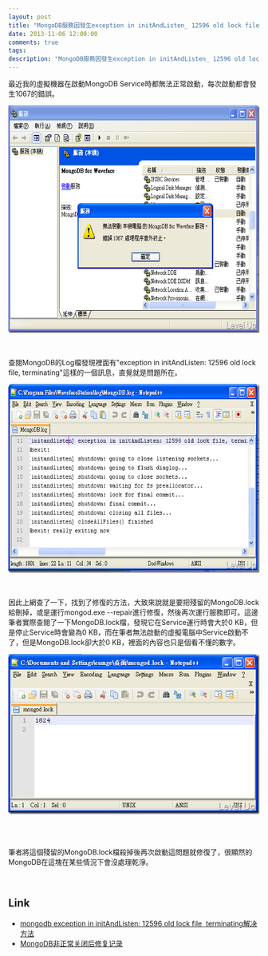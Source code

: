 ```yaml
---
layout: post
title: "MongoDB服務因發生exception in initAndListen_ 12596 old lock file錯誤導致無法啟動的解決方案"
date: 2013-11-06 12:00:00
comments: true
tags: 
description: "MongoDB服務因發生exception in initAndListen_ 12596 old lock file錯誤導致無法啟動的解決方案"
---
```

<p>最近我的虛擬機器在啟動MongoDB Service時都無法正常啟動，每次啟動都會發生1067的錯誤。</p>  <p><img style="border-bottom: 0px; border-left: 0px; border-top: 0px; border-right: 0px" border="0" alt="2012-05-23_100820" src="\images\posts\d001281b-a2c6-428f-84f6-e0b085a96d61\2012-05-23_100820_thumb.png" width="643" height="456" /></a></p>  <p> </p>  <p>查閱MongoDB的Log檔發現裡面有"exception in initAndListen: 12596 old lock file, terminating"這樣的一個訊息，直覺就是問題所在。</p>  <p><a href="http://files.dotblogs.com.tw/larrynung/1205/6da90c1eae08_B306/2012-05-23_100138_2.png"><img style="border-bottom: 0px; border-left: 0px; border-top: 0px; border-right: 0px" border="0" alt="2012-05-23_100138" src="\images\posts\d001281b-a2c6-428f-84f6-e0b085a96d61\2012-05-23_100138_thumb.png" width="643" height="378" /></a></p>  <p> </p>  <p>因此上網查了一下，找到了修復的方法，大致來說就是要把殘留的MongoDB.lock給刪掉，或是運行mongod.exe --repair進行修復，然後再次運行服務即可。這邊筆者實際查閱了一下MongoDB.lock檔，發現它在Service運行時會大於0 KB，但是停止Service時會變為0 KB，而在筆者無法啟動的虛擬電腦中Service啟動不了，但是MongoDB.lock卻大於0 KB，裡面的內容也只是個看不懂的數字。</p>  <p><a href="http://files.dotblogs.com.tw/larrynung/1205/6da90c1eae08_B306/2012-05-23_100756_2.png"><img style="border-bottom: 0px; border-left: 0px; border-top: 0px; border-right: 0px" border="0" alt="2012-05-23_100756" src="\images\posts\d001281b-a2c6-428f-84f6-e0b085a96d61\2012-05-23_100756_thumb.png" width="520" height="321" /></a>   </p>  <p> </p>  <p>筆者將這個殘留的MongoDB.lock檔殺掉後再次啟動這問題就修復了，很顯然的MongoDB在這塊在某些情況下會沒處理乾淨。</p>  <p> </p>  <h2>Link</h2>  <ul>   <li><a href="http://blog.sina.com.cn/s/blog_48e9691b0100x1ug.html" target="_blank">mongodb exception in initAndListen: 12596 old lock file, terminating解决方法</a> </li>    <li><a href="http://codingstandards.iteye.com/blog/1214093" target="_blank">MongoDB非正常关闭后修复记录 </li> </ul>